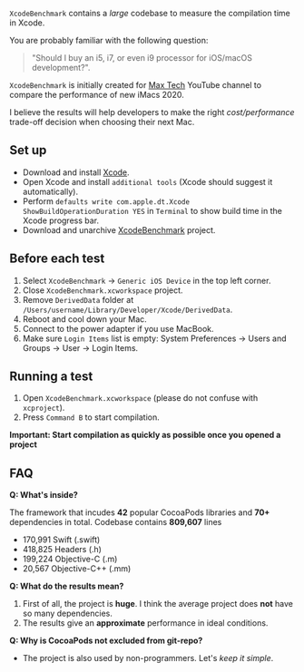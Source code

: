 `XcodeBenchmark` contains a *large* codebase to measure the compilation time in Xcode.

You are probably familiar with the following question:
> "Should I buy an i5, i7, or even i9 processor for iOS/macOS development?".

`XcodeBenchmark` is initially created for [Max Tech](https://www.youtube.com/channel/UCptwuAv0XQHo1OQUSaO6NHw) YouTube channel to compare the performance of new iMacs 2020.

I believe the results will help developers to make the right *cost/performance* trade-off decision when choosing their next Mac.

## Set up

- Download and install [Xcode](https://apps.apple.com/us/app/xcode/id497799835).
- Open Xcode and install `additional tools` (Xcode should suggest it automatically).
- Perform `defaults write com.apple.dt.Xcode ShowBuildOperationDuration YES` in `Terminal` to show build time in the Xcode progress bar.
- Download and unarchive [XcodeBenchmark](https://github.com/devMEremenko/XcodeBenchmark/archive/master.zip) project.

## Before each test

1. Select `XcodeBenchmark` -> `Generic iOS Device` in the top left corner. 
2. Close `XcodeBenchmark.xcworkspace` project.
2. Remove `DerivedData` folder at `/Users/username/Library/Developer/Xcode/DerivedData`.
3. Reboot and cool down your Mac.
4. Connect to the power adapter if you use MacBook.
5. Make sure `Login Items` list is empty: System Preferences -> Users and Groups -> User -> Login Items.

## Running a test

1. Open `XcodeBenchmark.xcworkspace` (please do not confuse with `xcproject`).
2. Press `Command B` to start compilation.

**Important: Start compilation as quickly as possible once you opened a project**

## FAQ

**Q: What's inside?**

The framework that incudes **42** popular CocoaPods libraries and **70+** dependencies in total.
Codebase contains **809,607** lines
- 170,991 Swift (.swift)
- 418,825 Headers (.h)
- 199,224 Objective-C (.m)
- 20,567 Objective-C++ (.mm)

**Q: What do the results mean?**
1. First of all, the project is **huge**. I think the average project does **not** have so many dependencies.
2. The results give an **approximate** performance in ideal conditions.

**Q: Why is CocoaPods not excluded from git-repo?**
- The project is also used by non-programmers. Let's *keep it simple*.

